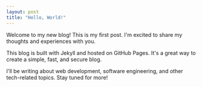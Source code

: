 ```yaml
---
layout: post
title: "Hello, World!"
---
```


Welcome to my new blog! This is my first post. I'm excited to share my thoughts and experiences with you.

This blog is built with Jekyll and hosted on GitHub Pages. It's a great way to create a simple, fast, and secure blog.

I'll be writing about web development, software engineering, and other tech-related topics. Stay tuned for more!
